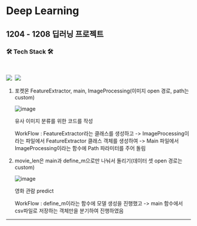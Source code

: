 # Deep Learning
## 1204 - 1208 딥러닝 프로젝트


<h3 align="left"><b>🛠 Tech Stack 🛠</b></h3>
</br>
<p align="left">
<img src="https://img.shields.io/badge/Python-blue?style=flat-square&logo=Python&logoColor=white"/></a>&nbsp 
<img src="https://img.shields.io/badge/Tensorflow-1572B6?style=flat-square&logo=Tensorflow&logoColor=white"/></a> &nbsp


1. 포켓몬 FeatureExtractor, main, ImageProcessing(이미지 open 경로, path는 custom)
   
   ![image](https://github.com/dony1220/dl/assets/96913965/a4cc58e4-9cc1-4320-b0c6-1d9123cd3bcd)

   유사 이미지 분류를 위한 코드를 작성
   
   WorkFlow : FeatureExtractor라는 클래스를 생성하고 ->
   ImageProcessing이라는 파일에서 FeatureExtractor 클래스 객체를 생성하여 ->
   Main 파일에서 ImageProcessing이라는 함수에 Path 파라미터를 주어 돌림


3. movie_len은 main과 define_m으로만 나눠서 돌리기(데이터 셋 open 경로는 custom)

   ![image](https://github.com/dony1220/dl/assets/96913965/4619e3b5-0b01-4642-bd94-d8b50c621f7d)

   영화 관람 predict
   
   WorkFlow : define_m이라는 함수에 모델 생성을 진행했고 ->
   main 함수에서 csv파일로 저장하는 객체만을 분기하여 진행하였음
---------------------------------------------------------------------------



